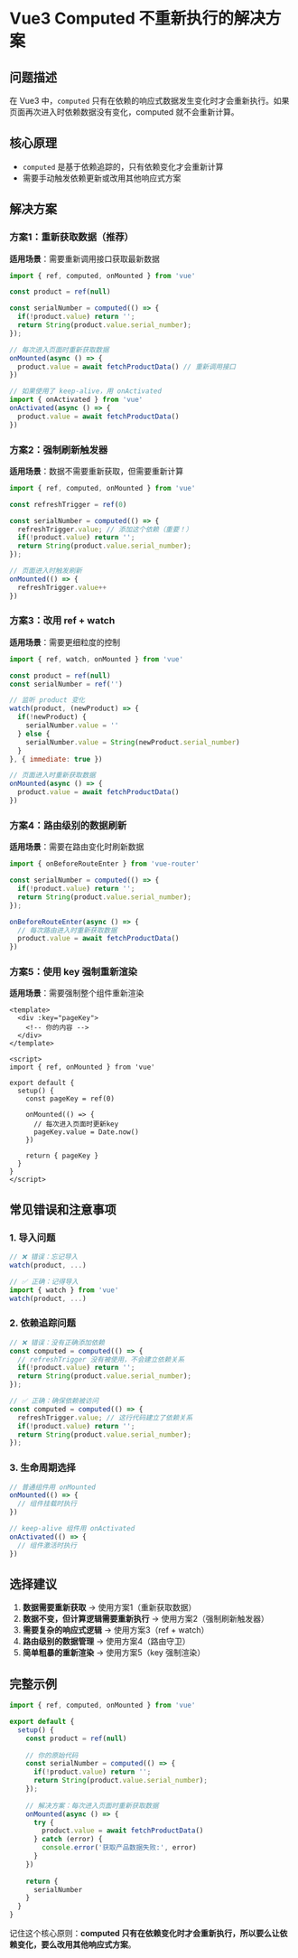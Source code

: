 # Vue3 Computed 不重新执行的解决方案

## 问题描述

在 Vue3 中，`computed` 只有在依赖的响应式数据发生变化时才会重新执行。如果页面再次进入时依赖数据没有变化，computed 就不会重新计算。

## 核心原理

- `computed` 是基于依赖追踪的，只有依赖变化才会重新计算
- 需要手动触发依赖更新或改用其他响应式方案

## 解决方案

### 方案1：重新获取数据（推荐）

**适用场景**：需要重新调用接口获取最新数据

```javascript
import { ref, computed, onMounted } from 'vue'

const product = ref(null)

const serialNumber = computed(() => {
  if(!product.value) return '';
  return String(product.value.serial_number);
});

// 每次进入页面时重新获取数据
onMounted(async () => {
  product.value = await fetchProductData() // 重新调用接口
})

// 如果使用了 keep-alive，用 onActivated
import { onActivated } from 'vue'
onActivated(async () => {
  product.value = await fetchProductData()
})
```

### 方案2：强制刷新触发器

**适用场景**：数据不需要重新获取，但需要重新计算

```javascript
import { ref, computed, onMounted } from 'vue'

const refreshTrigger = ref(0)

const serialNumber = computed(() => {
  refreshTrigger.value; // 添加这个依赖（重要！）
  if(!product.value) return '';
  return String(product.value.serial_number);
});

// 页面进入时触发刷新
onMounted(() => {
  refreshTrigger.value++
})
```

### 方案3：改用 ref + watch

**适用场景**：需要更细粒度的控制

```javascript
import { ref, watch, onMounted } from 'vue'

const product = ref(null)
const serialNumber = ref('')

// 监听 product 变化
watch(product, (newProduct) => {
  if(!newProduct) {
    serialNumber.value = ''
  } else {
    serialNumber.value = String(newProduct.serial_number)
  }
}, { immediate: true })

// 页面进入时重新获取数据
onMounted(async () => {
  product.value = await fetchProductData()
})
```

### 方案4：路由级别的数据刷新

**适用场景**：需要在路由变化时刷新数据

```javascript
import { onBeforeRouteEnter } from 'vue-router'

const serialNumber = computed(() => {
  if(!product.value) return '';
  return String(product.value.serial_number);
});

onBeforeRouteEnter(async () => {
  // 每次路由进入时重新获取数据
  product.value = await fetchProductData()
})
```

### 方案5：使用 key 强制重新渲染

**适用场景**：需要强制整个组件重新渲染

```vue
<template>
  <div :key="pageKey">
    <!-- 你的内容 -->
  </div>
</template>

<script>
import { ref, onMounted } from 'vue'

export default {
  setup() {
    const pageKey = ref(0)
    
    onMounted(() => {
      // 每次进入页面时更新key
      pageKey.value = Date.now()
    })
    
    return { pageKey }
  }
}
</script>
```

## 常见错误和注意事项

### 1. 导入问题

```javascript
// ❌ 错误：忘记导入
watch(product, ...)

// ✅ 正确：记得导入
import { watch } from 'vue'
watch(product, ...)
```

### 2. 依赖追踪问题

```javascript
// ❌ 错误：没有正确添加依赖
const computed = computed(() => {
  // refreshTrigger 没有被使用，不会建立依赖关系
  if(!product.value) return '';
  return String(product.value.serial_number);
});

// ✅ 正确：确保依赖被访问
const computed = computed(() => {
  refreshTrigger.value; // 这行代码建立了依赖关系
  if(!product.value) return '';
  return String(product.value.serial_number);
});
```

### 3. 生命周期选择

```javascript
// 普通组件用 onMounted
onMounted(() => {
  // 组件挂载时执行
})

// keep-alive 组件用 onActivated
onActivated(() => {
  // 组件激活时执行
})
```

## 选择建议

1. **数据需要重新获取** → 使用方案1（重新获取数据）
2. **数据不变，但计算逻辑需要重新执行** → 使用方案2（强制刷新触发器）
3. **需要复杂的响应式逻辑** → 使用方案3（ref + watch）
4. **路由级别的数据管理** → 使用方案4（路由守卫）
5. **简单粗暴的重新渲染** → 使用方案5（key 强制渲染）

## 完整示例

```javascript
import { ref, computed, onMounted } from 'vue'

export default {
  setup() {
    const product = ref(null)
    
    // 你的原始代码
    const serialNumber = computed(() => {
      if(!product.value) return '';
      return String(product.value.serial_number);
    });
    
    // 解决方案：每次进入页面时重新获取数据
    onMounted(async () => {
      try {
        product.value = await fetchProductData()
      } catch (error) {
        console.error('获取产品数据失败:', error)
      }
    })
    
    return {
      serialNumber
    }
  }
}
```

记住这个核心原则：**computed 只有在依赖变化时才会重新执行，所以要么让依赖变化，要么改用其他响应式方案**。